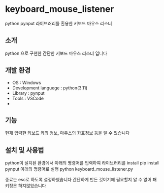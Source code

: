 # keyboard_mouse_listener
python pynput 라이브러리를 환용한 키보드 마우스 리스너

## 소개
python 으로 구현한 간단한 키보드 마우스 리스너 입니다

## 개발 환경
  - OS : Windows
  - Development languege : python(3.11)
  - Library : pynput
  - Tools : VSCode
  - 
## 기능
현재 입력한 키보드 키의 정보, 마우스의 좌표정보 등을 알 수 있습니다

## 설치 및 사용법
python이 설치된 환경에서 아래의 명령어를 입력하여 라이브러리를 install
pip install pynput
아래의 명령어로 실행
python keyboard_mouse_listener.py

종료는 esc로 하도록 설정하였습니다
간단하게 만든 것이기에 필요할지 알 수 없어 패키징은 하지않았습니다

